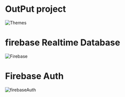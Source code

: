 # OutPut project
![Themes](https://github.com/vikasdev9/Chat-Application/assets/111718986/06218a7a-444b-4d8f-b3d6-754234810de2)

# firebase Realtime Database 
![Firebase](https://github.com/vikasdev9/Chat-Application/assets/111718986/e6d17022-a5d6-4f75-b8f5-71af7e1a0473)

# Firebase Auth
![firebaseAuth](https://github.com/vikasdev9/Chat-Application/assets/111718986/1e3a53f2-2be2-408d-a335-27d9da9a5967)
